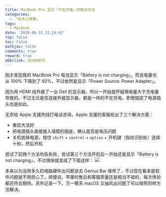 ```yaml
---
title: MacBook Pro 显示「不在充电」的解决方法
categories:
  - 「技术三两事」
tags:
  - MacBook
date: '2018-06-15 21:24:43'
top: false
toc: false
mathjax: false
comments: true
reward: true
abbrlink: 2b488870
---
```

刚才发现我的 MacBook Pro 电池显示「Battery is not charging」，而且电量也从 100% 下降到了 92%，不过依然是显示「Power Source: Power Adapter」。

因为用 HDMI 线外接了一台 Dell 的显示器，所以一开始是怀疑用电量大于充电量导致的。不过无论是否连接外接显示器，都是一样的不在充电，即使插拔了电源插头也是如此。

无奈给 Apple 支援热线打电话咨询，Apple 支援的客服给出了三个解决方案：<!-- more -->

* 重启大法好
* 把电源插头直接接入墙壁的插座，确认是否是电压问题
* 关机拔掉电源，按住 `shift` + `control` + `option` + 开机键（指纹识别处）连续十秒，然后开机

尝试了前两个方法均告失败，尝试第三个方法开机后一开始还是显示「Battery is not charging」，不过很快就变成了下面这样：
![](/cloud/posts/2018/20180615/pic_1.png)

本来以为没用多久的电脑硬件出问题该去 Genius Bar 维修了，不过现在看来是软件问题就不用担心了。顺便说，苹果的售后和客服质量还是相当不错的，每次体验都还符合期待。另外记录一下，万一哪天 macOS 又抽风出问题了可以按照同样方法解决。